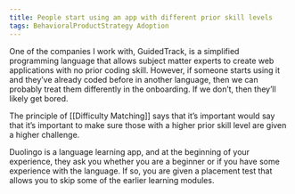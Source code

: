 ```yaml
---
title: People start using an app with different prior skill levels
tags: BehavioralProductStrategy Adoption
---
```

One of the companies I work with, GuidedTrack, is a simplified programming language that allows subject matter experts to create web applications with no prior coding skill. However, if someone starts using it and they’ve already coded before in another language, then we can probably treat them differently in the onboarding. If we don’t, then they’ll likely get bored.

The principle of [[Difficulty Matching]] says that it’s important would say that it’s important to make sure those with a higher prior skill level are given a higher challenge.

Duolingo is a language learning app, and at the beginning of your experience, they ask you whether you are a beginner or if you have some experience with the language. If so, you are given a placement test that allows you to skip some of the earlier learning modules.

